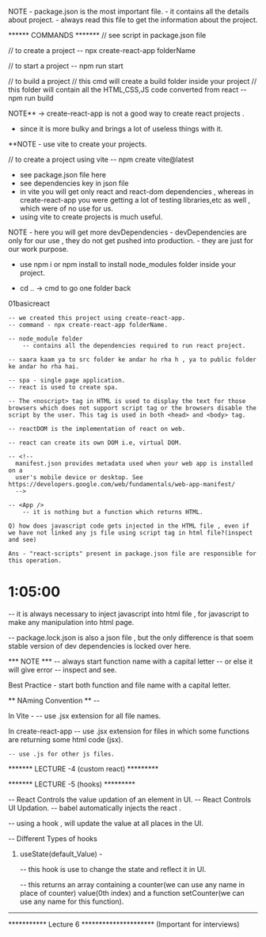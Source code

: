 NOTE  - package.json is the most important file.
      - it contains all the details about project.
      - always read this file to get the information about the project.

****** COMMANDS ******* 
// see script in package.json file
 
 // to create a project
 -- npx create-react-app folderName

 // to start a project
 -- npm run start

 // to build a project
 // this cmd will create a build folder inside your project
 // this folder will contain all the HTML,CSS,JS code converted from react 
 -- npm run build


 NOTE**  -> create-react-app is not a good way to create react projects .
 - since it is more bulky and brings a lot of useless things with it.

 **NOTE - use vite to create your projects.

 // to create a project using vite
 -- npm create vite@latest

 - see package.json file here
 - see dependencies key in json file
 - in vite you will get only react and react-dom dependencies , whereas in create-react-app you were getting a lot of testing libraries,etc as well , which were of no use for us.
 - using vite to create projects is much useful.

 NOTE - here you will get more devDependencies
      - devDependencies are only for our use , they do not get pushed into production.
      - they are just for our work purpose.

- use npm i or npm install to install node_modules folder inside your project.


- cd .. -> cmd to go one folder back



01basicreact

    -- we created this project using create-react-app.
    -- command - npx create-react-app folderName.

    -- node_module folder
        -- contains all the dependencies required to run react project.

    -- saara kaam ya to src folder ke andar ho rha h , ya to public folder ke andar ho rha hai.

    -- spa - single page application.
    -- react is used to create spa.

    -- The <noscript> tag in HTML is used to display the text for those browsers which does not support script tag or the browsers disable the script by the user. This tag is used in both <head> and <body> tag.

    -- reactDOM is the implementation of react on web.

    -- react can create its own DOM i.e, virtual DOM.

    -- <!--
      manifest.json provides metadata used when your web app is installed on a
      user's mobile device or desktop. See https://developers.google.com/web/fundamentals/web-app-manifest/
      -->

    -- <App />
        -- it is nothing but a function which returns HTML.

    Q) how does javascript code gets injected in the HTML file , even if we have not linked any js file using script tag in html file?(inspect and see)

    Ans - "react-scripts" present in package.json file are responsible for this operation.

# 1:05:00

 -- it is always necessary to inject javascript into html file , for javascript to make any manipulation into  html page.

 -- package.lock.json is also a json file , but the only difference is that soem stable version of dev dependencies is locked over here.

 *** NOTE ***
 -- always start function name with a capital letter
 -- or else it will give error
 -- inspect and see.

 Best Practice - start both function and file name with a capital letter.

** NAming Convention ** --

In Vite -
    -- use .jsx extension for all file names.

In create-react-app
    -- use .jsx extension for files in which some functions are returning some html code (jsx).

    -- use .js for other js files.


******* LECTURE -4 (custom react) *********

******* LECTURE -5 (hooks) *********

-- React Controls the value updation of an element in UI.
-- React Controls UI Updation.
-- babel automatically injects the react .

-- using a hook , will update the value at all places in the UI.

-- Different Types of hooks

1) useState(default_Value) -  
    
    -- this hook is use to change the state and reflect it in UI.
    
    -- this returns an array containing a counter(we can use any name in place of counter) value(0th index) and a function setCounter(we can use any name for this function).


*************************************


*********** Lecture 6 *********************
(Important for interviews)








